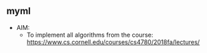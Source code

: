 ## myml
+ AIM:
  + To implement all algorithms from the course: https://www.cs.cornell.edu/courses/cs4780/2018fa/lectures/

